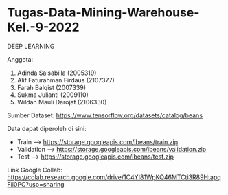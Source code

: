 # Tugas-Data-Mining-Warehouse-Kel.-9-2022

DEEP LEARNING

Anggota:
1. Adinda Salsabilla (2005319)
2. Alif Faturahman Firdaus (2107377)
3. Farah Balqist (2007339)
4. Sukma Julianti (2009110)
5. Wildan Mauli Darojat (2106330)

Sumber Dataset: https://www.tensorflow.org/datasets/catalog/beans

Data dapat diperoleh di sini: 
- Train --> https://storage.googleapis.com/ibeans/train.zip
- Validation --> https://storage.googleapis.com/ibeans/validation.zip
- Test --> https://storage.googleapis.com/ibeans/test.zip

Link Google Collab:
https://colab.research.google.com/drive/1C4YI81WpKQ46MTCti3R89HtapqFii0PC?usp=sharing
